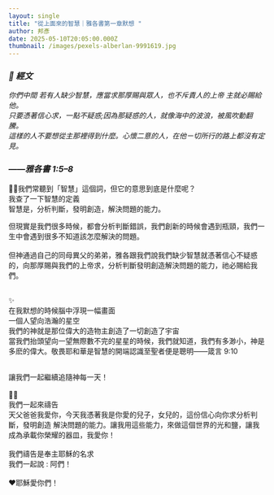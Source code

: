 ```yaml
---
layout: single
title: "從上面來的智慧｜雅各書第一章默想 "
author: 邦彥
date: 2025-05-10T20:05:00.000Z
thumbnail: /images/pexels-alberlan-9991619.jpg
---
```

### ***📖 經文***

*你們中間 若有人缺少智慧，應當求那厚賜與眾人，也不斥責人的上帝 主就必賜給他。*\
*只要憑著信心求，一點不疑惑;因為那疑惑的人，就像海中的波浪，被風吹動翻騰。*\
*這樣的人不要想從主那裡得到什麼。心懷二意的人，在他ㄧ切所行的路上都沒有定見。*

### *——雅各書 1:5–8*

🙋🏻我們常聽到「智慧」這個詞，但它的意思到底是什麼呢？\
我查了一下智慧的定義\
智慧是，分析判斷，發明創造，解決問題的能力。

但現實是我們很多時候，都會分析判斷錯誤，我們創新的時候會遇到瓶頸，我們一生中會遇到很多不知道該怎麼解決的問題。\
\
但神通過自己的同母異父的弟弟，雅各跟我們說我們缺少智慧就憑著信心不疑惑的，向那厚賜與我們的上帝求，分析判斷發明創造解決問題的能力，祂必賜給我們。

\
✨\
在我默想的時候腦中浮現一幅畫面\
一個人望向浩瀚的星空\
我們的神就是那位偉大的造物主創造了一切創造了宇宙 \
當我們抬頭望向一望無際數不完的星星的時候，我們就知道，我們有多渺小，神是多麽的偉大。敬畏耶和華是智慧的開端認識至聖者便是聰明——箴言 9:10

\
讓我們一起繼續追隨神每一天！\
\
🙏🏻\
我們一起來禱告\
天父爸爸我愛你，今天我憑著我是你愛的兒子，女兒的，這份信心向你求分析判斷，發明創造 解決問題的能力。讓我用這些能力，來做這個世界的光和鹽，讓我成為承載你榮耀的器皿，我愛你！\
\
我們禱告是奉主耶穌的名求\
我們一起說 : 阿們！\
\
❤️耶穌愛你們！

